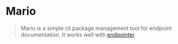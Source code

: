 # Mario
> Mario is a simple cli package management tool for endpoint documentation. It works well with [endpointer](https://github.com/devjack/endpointer).

